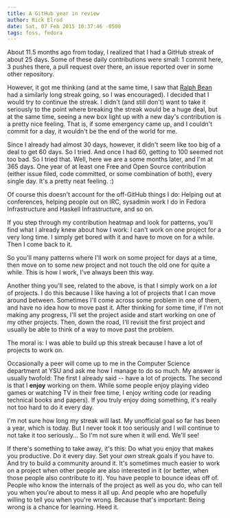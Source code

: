 ```yaml
---
title: A GitHub year in review
author: Rick Elrod
date: Sat, 07 Feb 2015 10:37:46 -0500
tags: foss, fedora
---
```


About 11.5 months ago from today, I realized that I had a GitHub streak of about
25 days. Some of these daily contributions were small: 1 commit here, 3 pushes
there, a pull request over there, an issue reported over in some other
repository.

However, it got me thinking (and at the same time, I saw that
[Ralph Bean](https://github.com/ralphbean/) had a similarly long streak going,
so I was encouraged). I decided that I would try to continue the streak. I
didn't (and still don't) want to take it seriously to the point where breaking
the streak would be a huge deal, but at the same time, seeing a new box light up
with a new day's contribution is a pretty nice feeling. That is, if some
emergency came up, and I couldn't commit for a day, it wouldn't be the end of
the world for me.

Since I already had almost 30 days, however, it didn't seem like too big of a
deal to get 60 days. So I tried. And once I had 60, getting to 100 seemed not
too bad. So I tried that. Well, here we are a some months later, and I'm at 365
days. One year of at least one Free and Open Source contribution (either issue
filed, code committed, or some combination of both), every single day. It's a
pretty neat feeling. :)

Of course this doesn't account for the off-GitHub things I do: Helping out at
conferences, helping people out on IRC, sysadmin work I do in Fedora
Infrastructure and Haskell Infrastructure, and so on.

If you step through my contribution heatmap and look for patterns, you'll find
what I already knew about how I work: I can't work on one project for a very
long time. I simply get bored with it and have to move on for a while. Then I
come back to it.

So you'll many patterns where I'll work on some project for days at a time, then
move on to some new project and not touch the old one for quite a while. This is
how I work, I've always been this way.

Another thing you'll see, related to the above, is that I simply work on a *lot*
of projects. I do this because I like having a lot of projects that I can move
around between. Sometimes I'll come across some problem in one of them, and have
no idea how to move past it. After thinking for some time, if I'm not making any
progress, I'll set the project aside and start working on one of my other
projects. Then, down the road, I'll revisit the first project and usually be
able to think of a way to move past the problem.

The moral is: I was able to build up this streak because I have a lot of
projects to work on.

Occasionally a peer will come up to me in the Computer Science department at YSU
and ask me how I manage to do so much. My answer is usually twofold: The first I
already said -- have a lot of projects. The second is that I **enjoy** working
on them. While some people enjoy playing video games or watching TV in their
free time, I enjoy writing code (or reading technical books and papers). If you
truly enjoy doing something, it's really not too hard to do it every day.

I'm not sure how long my streak will last. My unofficial goal so far has been a
year, which is today. But I never took it too seriously and I will continue to
not take it too seriously... So I'm not sure when it will end. We'll see!

If there's something to take away, it's this: Do what you enjoy that makes you
productive. Do it every day. Set your *own* streak goals if you have to. And try
to build a community around it. It's sometimes much easier to work on a project
when other people are also interested in it (or better, when those people also
contribute to it). You have people to bounce ideas off of. People who know the
internals of the project as well as you do, who can tell you when you're about
to mess it all up. And people who are hopefully willing to tell you when you're
wrong. Because that's important: Being wrong is a chance for learning. Heed it.
